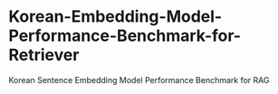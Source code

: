 # Korean-Embedding-Model-Performance-Benchmark-for-Retriever
Korean Sentence Embedding Model Performance Benchmark for RAG
